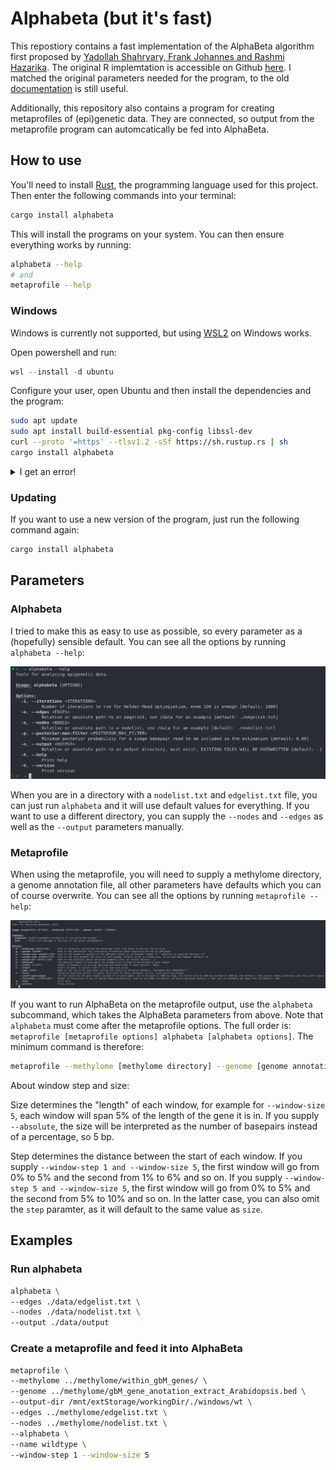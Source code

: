 # Alphabeta (but it's fast)

This repostiory contains a fast implementation of the AlphaBeta algorithm first proposed by [Yadollah Shahryary, Frank Johannes and Rashmi Hazarika](https://doi.org/10.5281/zenodo.3992612). The original R implemtation is accessible on Github [here](https://github.com/jlab-code/AlphaBeta/). I matched the original parameters needed for the program, to the old [documentation](https://github.com/jlab-code/AlphaBeta/blob/master/vignettes/AlphaBeta.pdf) is still useful.

Additionally, this repository also contains a program for creating metaprofiles of (epi)genetic data. They are connected, so output from the metaprofile program can automcatically be fed into AlphaBeta.

## How to use

You'll need to install [Rust](https://www.rust-lang.org/tools/install), the programming language used for this project. Then enter the following commands into your terminal:

```bash
cargo install alphabeta
```

This will install the programs on your system. You can then ensure everything works by running:

```bash
alphabeta --help
# and
metaprofile --help
```

### Windows

Windows is currently not supported, but using [WSL2](https://learn.microsoft.com/en-us/windows/wsl/install) on Windows works.

Open powershell and run:

```powershell
wsl --install -d ubuntu
```

Configure your user, open Ubuntu and then install the dependencies and the program:

```bash
sudo apt update
sudo apt install build-essential pkg-config libssl-dev
curl --proto '=https' --tlsv1.2 -sSf https://sh.rustup.rs | sh
cargo install alphabeta
```

<details>
<summary>I get an error!</summary>

If you received an error message about libopenblas, you will need to run the code from inside the repository with cargo (I don't really understand this issue)

```bash
cargo run --release --bin alphabeta
# or
cargo run --release --bin metaprofile
```

</details>

### Updating

If you want to use a new version of the program, just run the following command again:

```bash
cargo install alphabeta
```

## Parameters

### Alphabeta

I tried to make this as easy to use as possible, so every parameter as a (hopefully) sensible default. You can see all the options by running `alphabeta --help`:

![AlphaBeta ClI options](alphabeta_cli.png)

When you are in a directory with a `nodelist.txt` and `edgelist.txt` file, you can just run `alphabeta` and it will use default values for everything. If you want to use a different directory, you can supply the `--nodes` and `--edges` as well as the `--output` parameters manually.

### Metaprofile

When using the metaprofile, you will need to supply a methylome directory, a genome annotation file, all other parameters have defaults which you can of course overwrite. You can see all the options by running `metaprofile --help`:

![Methylome CLI parameters](methylome_cli.png)

If you want to run AlphaBeta on the metaprofile output, use the `alphabeta` subcommand, which takes the AlphaBeta parameters from above. Note that `alphabeta` must come after the metaprofile options. The full order is: `metaprofile [metaprofile options] alphabeta [alphabeta options]`. The minimum command is therefore:

```bash
metaprofile --methylome [methylome directory] --genome [genome annotation file] alphabeta
```

About window step and size:

Size determines the "length" of each window, for example for `--window-size 5`, each window will span 5% of the length of the gene it is in. If you supply `--absolute`, the size will be interpreted as the number of basepairs instead of a percentage, so 5 bp.

Step determines the distance between the start of each window. If you supply `--window-step 1 and --window-size 5`, the first window will go from 0% to 5% and the second from 1% to 6% and so on. If you supply `--window-step 5 and --window-size 5`, the first window will go from 0% to 5% and the second from 5% to 10% and so on. In the latter case, you can also omit the `step` paramter, as it will default to the same value as `size`.

## Examples

### Run alphabeta

```bash
alphabeta \
--edges ./data/edgelist.txt \
--nodes ./data/nodelist.txt \
--output ./data/output
```

### Create a metaprofile and feed it into AlphaBeta

```bash
metaprofile \
--methylome ../methylome/within_gbM_genes/ \
--genome ../methylome/gbM_gene_anotation_extract_Arabidopsis.bed \
--output-dir /mnt/extStorage/workingDir/./windows/wt \
--edges ../methylome/edgelist.txt \
--nodes ../methylome/nodelist.txt \
--alphabeta \
--name wildtype \
--window-step 1 --window-size 5
```
